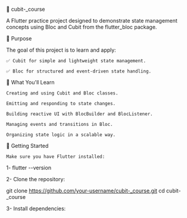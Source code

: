 📱 cubit-_course

A Flutter practice project designed to demonstrate state management concepts using Bloc and Cubit from the flutter_bloc package.

🎯 Purpose

The goal of this project is to learn and apply:

    ✅ Cubit for simple and lightweight state management.

    ✅ Bloc for structured and event-driven state handling.

🧠 What You'll Learn

    Creating and using Cubit and Bloc classes.

    Emitting and responding to state changes.

    Building reactive UI with BlocBuilder and BlocListener.

    Managing events and transitions in Bloc.

    Organizing state logic in a scalable way.

🚀 Getting Started

    Make sure you have Flutter installed:

1- flutter --version

2- Clone the repository:

git clone https://github.com/your-username/cubit-_course.git
cd cubit-_course

3- Install dependencies:


